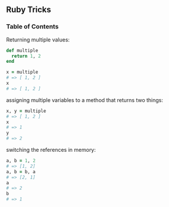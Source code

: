 ## Ruby Tricks

### Table of Contents


Returning multiple values:
```ruby
def multiple
  return 1, 2
end

x = multiple
# => [ 1, 2 ]
x
# => [ 1, 2 ]
```

assigning multiple variables to a method that returns two things:
```ruby
x, y = multiple
# => [ 1, 2 ]
x
# => 1
y
# => 2
```

switching the references in memory:
```ruby
a, b = 1, 2
# => [1, 2]
a, b = b, a
# => [2, 1]
a
# => 2
b
# => 1
```

